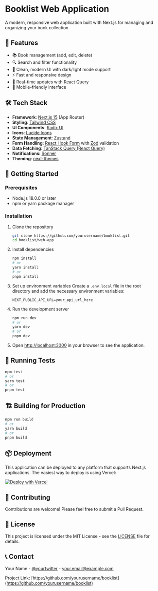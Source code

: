 # Booklist Web Application

A modern, responsive web application built with Next.js for managing and organizing your book collection.

## 🚀 Features

- 📚 Book management (add, edit, delete)
- 🔍 Search and filter functionality
- 🎨 Clean, modern UI with dark/light mode support
- ⚡ Fast and responsive design
- 🔄 Real-time updates with React Query
- 📱 Mobile-friendly interface

## 🛠️ Tech Stack

- **Framework**: [Next.js 15](https://nextjs.org/) (App Router)
- **Styling**: [Tailwind CSS](https://tailwindcss.com/)
- **UI Components**: [Radix UI](https://www.radix-ui.com/)
- **Icons**: [Lucide Icons](https://lucide.dev/)
- **State Management**: [Zustand](https://github.com/pmndrs/zustand)
- **Form Handling**: [React Hook Form](https://react-hook-form.com/) with [Zod](https://zod.dev/) validation
- **Data Fetching**: [TanStack Query (React Query)](https://tanstack.com/query/latest)
- **Notifications**: [Sonner](https://sonner.emilkowal.ski/)
- **Theming**: [next-themes](https://github.com/pacocoursey/next-themes)

## 🚀 Getting Started

### Prerequisites

- Node.js 18.0.0 or later
- npm or yarn package manager

### Installation

1. Clone the repository
   ```bash
   git clone https://github.com/yourusername/booklist.git
   cd booklist/web-app
   ```

2. Install dependencies
   ```bash
   npm install
   # or
   yarn install
   # or
   pnpm install
   ```

3. Set up environment variables
   Create a `.env.local` file in the root directory and add the necessary environment variables:
   ```env
   NEXT_PUBLIC_API_URL=your_api_url_here
   ```

4. Run the development server
   ```bash
   npm run dev
   # or
   yarn dev
   # or
   pnpm dev
   ```

5. Open [http://localhost:3000](http://localhost:3000) in your browser to see the application.

## 🧪 Running Tests

```bash
npm test
# or
yarn test
# or
pnpm test
```

## 🏗️ Building for Production

```bash
npm run build
# or
yarn build
# or
pnpm build
```

## 📦 Deployment

This application can be deployed to any platform that supports Next.js applications. The easiest way to deploy is using Vercel:

[![Deploy with Vercel](https://vercel.com/button)](https://vercel.com/new/clone?repository-url=https%3A%2F%2Fgithub.com%2Fyourusername%2Fbooklist)

## 🤝 Contributing

Contributions are welcome! Please feel free to submit a Pull Request.

## 📄 License

This project is licensed under the MIT License - see the [LICENSE](LICENSE) file for details.

## 📞 Contact

Your Name - [@yourtwitter](https://twitter.com/yourtwitter) - your.email@example.com

Project Link: [https://github.com/yourusername/booklist](https://github.com/yourusername/booklist)
